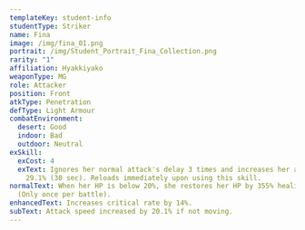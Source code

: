 ```yaml
---
templateKey: student-info
studentType: Striker
name: Fina
image: /img/fina_01.png
portrait: /img/Student_Portrait_Fina_Collection.png
rarity: "1"
affiliation: Hyakkiyako
weaponType: MG
role: Attacker
position: Front
atkType: Penetration
defType: Light Armour
combatEnvironment:
  desert: Good
  indoor: Bad
  outdoor: Neutral
exSkill:
  exCost: 4
  exText: Ignores her normal attack's delay 3 times and increases her attack by
    29.1% (30 sec). Reloads immediately upon using this skill.
normalText: When her HP is below 20%, she restores her HP by 355% healing power
  (Only once per battle).
enhancedText: Increases critical rate by 14%.
subText: Attack speed increased by 20.1% if not moving.
---
```

